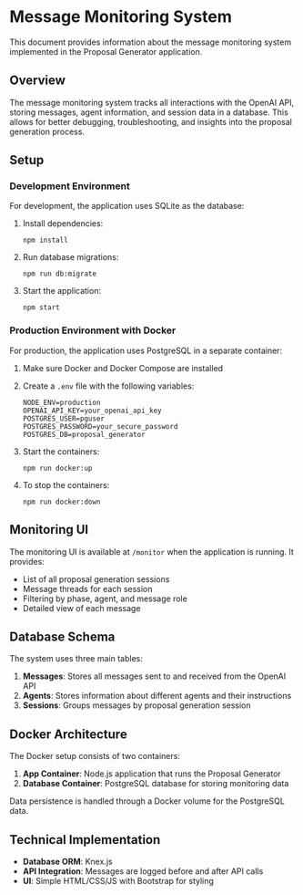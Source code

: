 # Message Monitoring System

This document provides information about the message monitoring system implemented in the Proposal Generator application.

## Overview

The message monitoring system tracks all interactions with the OpenAI API, storing messages, agent information, and session data in a database. This allows for better debugging, troubleshooting, and insights into the proposal generation process.

## Setup

### Development Environment

For development, the application uses SQLite as the database:

1. Install dependencies:
   ```
   npm install
   ```

2. Run database migrations:
   ```
   npm run db:migrate
   ```

3. Start the application:
   ```
   npm start
   ```

### Production Environment with Docker

For production, the application uses PostgreSQL in a separate container:

1. Make sure Docker and Docker Compose are installed

2. Create a `.env` file with the following variables:
   ```
   NODE_ENV=production
   OPENAI_API_KEY=your_openai_api_key
   POSTGRES_USER=pguser
   POSTGRES_PASSWORD=your_secure_password
   POSTGRES_DB=proposal_generator
   ```

3. Start the containers:
   ```
   npm run docker:up
   ```

4. To stop the containers:
   ```
   npm run docker:down
   ```

## Monitoring UI

The monitoring UI is available at `/monitor` when the application is running. It provides:

- List of all proposal generation sessions
- Message threads for each session
- Filtering by phase, agent, and message role
- Detailed view of each message

## Database Schema

The system uses three main tables:

1. **Messages**: Stores all messages sent to and received from the OpenAI API
2. **Agents**: Stores information about different agents and their instructions
3. **Sessions**: Groups messages by proposal generation session

## Docker Architecture

The Docker setup consists of two containers:

1. **App Container**: Node.js application that runs the Proposal Generator
2. **Database Container**: PostgreSQL database for storing monitoring data

Data persistence is handled through a Docker volume for the PostgreSQL data.

## Technical Implementation

- **Database ORM**: Knex.js
- **API Integration**: Messages are logged before and after API calls
- **UI**: Simple HTML/CSS/JS with Bootstrap for styling
